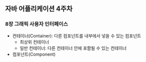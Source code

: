 ## 자바 어플리케이션 4주차

### 8장 그래픽 사용자 인터페이스
* 컨테이너(Container): 다른 컴포넌트를 내부에서 넣을 수 있는 컴포넌트
  * 최상위 컨테이너
  * 일반 컨테이너: 다른 컨테이너 안에 포함될 수 있는 컨테이너
* 컴포넌트(Component)

